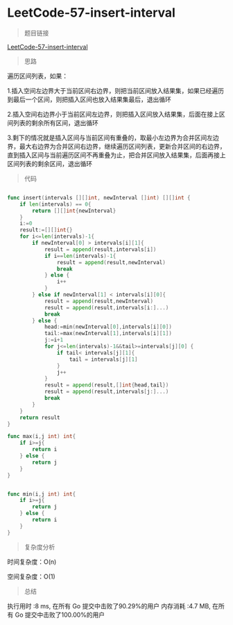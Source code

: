 # LeetCode-57-insert-interval

> 题目链接

[LeetCode-57-insert-interval](https://leetcode-cn.com/problems/insert-interval/)

> 思路

遍历区间列表，如果：

1.插入空间左边界大于当前区间右边界，则把当前区间放入结果集，如果已经遍历到最后一个区间，则把插入区间也放入结果集最后，退出循环

2.插入空间右边界小于当前区间左边界，则把插入区间放入结果集，后面在接上区间列表的剩余所有区间，退出循环

3.剩下的情况就是插入区间与当前区间有重叠的，取最小左边界为合并区间左边界，最大右边界为合并区间右边界，继续遍历区间列表，更新合并区间的右边界，直到插入区间与当前遍历区间不再重叠为止，把合并区间放入结果集，后面再接上区间列表的剩余区间，退出循环


> 代码

```go

func insert(intervals [][]int, newInterval []int) [][]int {
    if len(intervals) == 0{
        return [][]int{newInterval}
    }
	i:=0
	result:=[][]int{}
	for i<=len(intervals)-1{
        if newInterval[0] > intervals[i][1]{
            result = append(result,intervals[i])
            if i==len(intervals)-1{
                result = append(result,newInterval)
                break
            } else {
                i++
            }
        } else if newInterval[1] < intervals[i][0]{
            result = append(result,newInterval)
            result = append(result,intervals[i:]...)
            break
        } else {
            head:=min(newInterval[0],intervals[i][0])
            tail:=max(newInterval[1],intervals[i][1])
            j:=i+1
            for j<=len(intervals)-1&&tail>=intervals[j][0] {
                if tail< intervals[j][1]{
                    tail = intervals[j][1]
                }
                j++
            }
            result = append(result,[]int{head,tail})
            result = append(result,intervals[j:]...)
            break
        }
	}
	return result
}

func max(i,j int) int{
    if i>=j{
        return i
    } else {
        return j
    }
}


func min(i,j int) int{
    if i>=j{
        return j
    } else {
        return i
    }
}

```

> 复杂度分析

时间复杂度：O(n)

空间复杂度：O(1)

> 总结

执行用时 :8 ms, 在所有 Go 提交中击败了90.29%的用户
内存消耗 :4.7 MB, 在所有 Go 提交中击败了100.00%的用户

